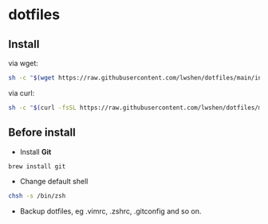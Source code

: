# dotfiles

## Install

via wget:
```bash
sh -c "$(wget https://raw.githubusercontent.com/lwshen/dotfiles/main/install.sh -O -)"
```

via curl:
```bash
sh -c "$(curl -fsSL https://raw.githubusercontent.com/lwshen/dotfiles/main/install.sh)"
```

## Before install

- Install **Git**
```bash
brew install git
```

- Change default shell
```bash
chsh -s /bin/zsh
```

- Backup dotfiles, eg .vimrc, .zshrc, .gitconfig and so on.